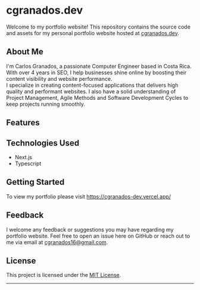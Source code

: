 # cgranados.dev

Welcome to my portfolio website! This repository contains the source code and assets for my personal portfolio website hosted at [cgranados.dev](https://cgranados.dev).

## About Me

I'm Carlos Granados, a passionate Computer Engineer based in Costa Rica.  
With over 4 years in SEO, I help businesses shine online by boosting their content visibility and website performance.  
I specialize in creating content-focused applications that delivers high quality and performant websites. I also have a solid understanding of Project Management, Agile Methods and Software Development Cycles to keep projects running smoothly.

## Features

## Technologies Used

- Next.js
- Typescript

## Getting Started

To view my portfolio please visit https://cgranados-dev.vercel.app/

## Feedback

I welcome any feedback or suggestions you may have regarding my portfolio website. Feel free to open an issue here on GitHub or reach out to me via email at cgranados16@gmail.com.

## License

This project is licensed under the [MIT License](LICENSE).

---
